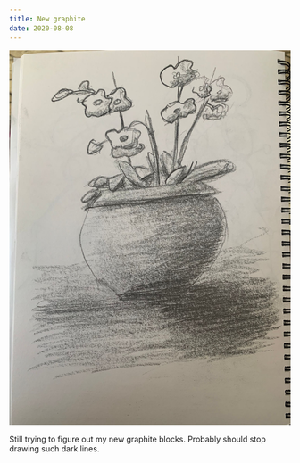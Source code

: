 ```yaml
---
title: New graphite
date: 2020-08-08
---
```


!['New graphite'](image/Flowerpot.jpeg)

Still trying to figure out my new graphite blocks. Probably should stop drawing
such dark lines.